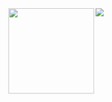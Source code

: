
<div>
  <img height="170" align="left" src="https://github-readme-stats.vercel.app/api?username=najihmld&show_icons=true&theme=graywhite" />
  <img src="https://github-readme-stats.vercel.app/api/top-langs/?username=najihmld&layout=compact" />
</div>
